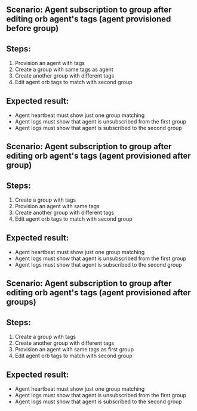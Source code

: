 ## Scenario: Agent subscription to group after editing orb agent's tags (agent provisioned before group)
Steps:
-  
1. Provision an agent with tags
2. Create a group with same tags as agent
3. Create another group with different tags
4. Edit agent orb tags to match with second group

Expected result:
-
- Agent heartbeat must show just one group matching
- Agent logs must show that agent is unsubscribed from the first group
- Agent logs must show that agent is subscribed to the second group


## Scenario: Agent subscription to group after editing orb agent's tags (agent provisioned after group)
Steps:
-  
1. Create a group with tags
2. Provision an agent with same tags
3. Create another group with different tags
4. Edit agent orb tags to match with second group

Expected result:
-
- Agent heartbeat must show just one group matching
- Agent logs must show that agent is unsubscribed from the first group
- Agent logs must show that agent is subscribed to the second group


## Scenario: Agent subscription to group after editing orb agent's tags (agent provisioned after groups)
Steps:
-  
1. Create a group with tags
2. Create another group with different tags
3. Provision an agent with same tags as first group
4. Edit agent orb tags to match with second group

Expected result:
-
- Agent heartbeat must show just one group matching
- Agent logs must show that agent is unsubscribed from the first group
- Agent logs must show that agent is subscribed to the second group
